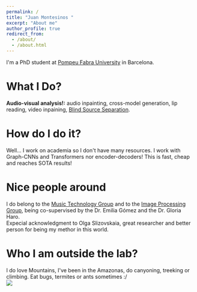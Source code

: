 ```yaml
---
permalink: /
title: "Juan Montesinos "
excerpt: "About me"
author_profile: true
redirect_from: 
  - /about/
  - /about.html
---
```


I'm a PhD student at [Pompeu Fabra University](https://www.upf.edu/web/campus/campus-poblenou) in Barcelona.

# What I Do?  
**Audio-visual analysis!:** audio inpainting, cross-model generation, lip reading, video inpaining, [Blind Source Separation](https://ipcv.github.io/Acappella/).  

# How do I do it?  
Well... I work on academia so I don't have many resources. I work with Graph-CNNs and Transformers nor encoder-decoders! This is fast, cheap and reaches SOTA results!  

# Nice people around
I do belong to the [Music Technology Group](https://www.upf.edu/web/mtg) and to the [Image Processing Group](https://www.upf.edu/web/knowledge/-/research-group-image-processing-group-gpi-), being co-supervised by the Dr. Emilia Gómez and the Dr. Gloria Haro.  
Expecial acknowledgment to Olga Slizovskaia, great researcher and better person for being my methor in this world.  

# Who I am outside the lab?  
I do love Mountains, I've been in the Amazonas, do canyoning, treeking or climbing. Eat bugs, termites or ants sometimes :/  
![](../images/treeking.jpeg"Huuuh")

